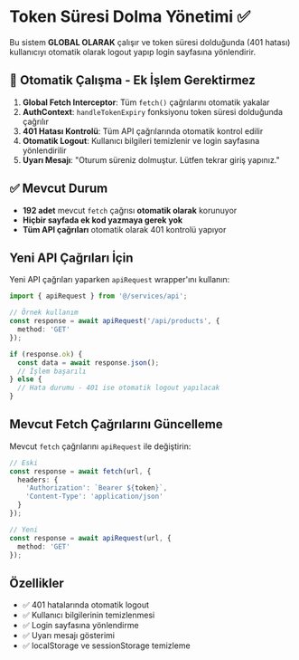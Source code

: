 # Token Süresi Dolma Yönetimi ✅

Bu sistem **GLOBAL OLARAK** çalışır ve token süresi dolduğunda (401 hatası) kullanıcıyı otomatik olarak logout yapıp login sayfasına yönlendirir.

## 🎯 Otomatik Çalışma - Ek İşlem Gerektirmez

1. **Global Fetch Interceptor**: Tüm `fetch()` çağrılarını otomatik yakalar
2. **AuthContext**: `handleTokenExpiry` fonksiyonu token süresi dolduğunda çağrılır  
3. **401 Hatası Kontrolü**: Tüm API çağrılarında otomatik kontrol edilir
4. **Otomatik Logout**: Kullanıcı bilgileri temizlenir ve login sayfasına yönlendirilir
5. **Uyarı Mesajı**: "Oturum süreniz dolmuştur. Lütfen tekrar giriş yapınız."

## ✅ Mevcut Durum

- **192 adet** mevcut `fetch` çağrısı **otomatik olarak** korunuyor
- **Hiçbir sayfada ek kod yazmaya gerek yok**
- **Tüm API çağrıları** otomatik olarak 401 kontrolü yapıyor

## Yeni API Çağrıları İçin

Yeni API çağrıları yaparken `apiRequest` wrapper'ını kullanın:

```typescript
import { apiRequest } from '@/services/api';

// Örnek kullanım
const response = await apiRequest('/api/products', {
  method: 'GET'
});

if (response.ok) {
  const data = await response.json();
  // İşlem başarılı
} else {
  // Hata durumu - 401 ise otomatik logout yapılacak
}
```

## Mevcut Fetch Çağrılarını Güncelleme

Mevcut `fetch` çağrılarını `apiRequest` ile değiştirin:

```typescript
// Eski
const response = await fetch(url, {
  headers: {
    'Authorization': `Bearer ${token}`,
    'Content-Type': 'application/json'
  }
});

// Yeni
const response = await apiRequest(url, {
  method: 'GET'
});
```

## Özellikler

- ✅ 401 hatalarında otomatik logout
- ✅ Kullanıcı bilgilerinin temizlenmesi
- ✅ Login sayfasına yönlendirme
- ✅ Uyarı mesajı gösterimi
- ✅ localStorage ve sessionStorage temizleme
